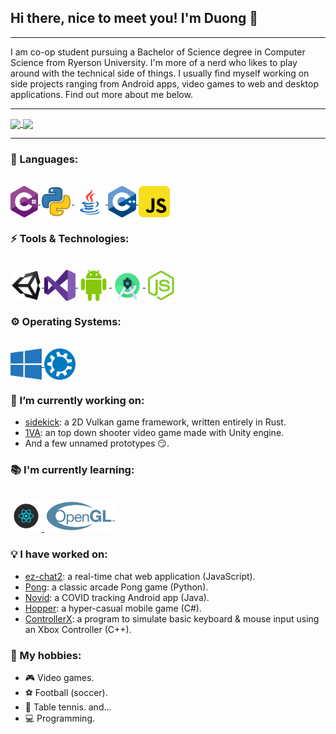 ## Hi there, nice to meet you! I'm Duong 👋

---

<!-- Insert banner image -->

I am co-op student pursuing a Bachelor of Science degree in Computer Science from Ryerson University. I'm more of a nerd who likes to play around with the technical side of things. I usually find myself working on side projects ranging from Android apps, video games to web and desktop applications. Find out more about me below.

---

<a href="https://github.com/ThaiDuongVu">
    <img align="center" src="https://github-readme-stats.vercel.app/api?username=ThaiDuongVu&show_icons=true&theme=react&count_private=true" />
</a>
<a href="https://github.com/ThaiDuongVu">
    <img align="center" src="https://github-readme-stats.vercel.app/api/top-langs/?username=ThaiDuongVu&show_icons=true&theme=react&layout=compact&langs_count=10&hide=shaderlab,hlsl,objective-c,assembly" />
</a>

---

### 📕 Languages:

<br />

<a href="">
    <img src="./icons/c-sharp.png" height=50 align="center">
</a>
<a href="">
    <img src="./icons/python.png" height=50 align="center">
</a>
<a href="">
    <img src="./icons/java.png" height=50 align="center">
</a>
<a href="">
    <img src="./icons/cpp.png" height=50 align="center">
</a>
<a href="">
    <img src="./icons/js.png" height=50 align="center">    
</a>


<br />

### ⚡ Tools & Technologies:

<br />

<a href="">
    <img src="./icons/unity.png" height=50 align="center">
</a>
<a href="">
    <img src="./icons/visual-studio.png" height=50 align="center">
</a>
<a href="">
    <img src="./icons/android.png" height=50 align="center">
</a>
<a href="">
    <img src="./icons/android-studio.png" height=50 align="center">
</a>
<a href="">
    <img src="./icons/nodejs.png" height=50 align="center">
</a>

<br />

### ⚙ Operating Systems:

<br />

<a href="">
    <img src="./icons/windows.png" height=50 align="center">
</a>
<a href="">
    <img src="./icons/kubuntu.png" height=50 align="center">
</a>

<br />

### 🔭 I’m currently working on:

- [sidekick](https://github.com/ThaiDuongVu/sidekick): a 2D Vulkan game framework, written entirely in Rust.
- [1VA](https://github.com/ThaiDuongVu/1VA): an top down shooter video game made with Unity engine.
- And a few unnamed prototypes 😏.

### 📚 I'm currently learning:

<br />

<a href="">
    <img src="./icons/reactjs.png" height=50>
</a>
<a href="">
    <img src="./icons/opengl.png" height=50>
</a>

<br />

### 💡 I have worked on:

- [ez-chat2](https://github.com/ThaiDuongVu/ez-chat2): a real-time chat web application (JavaScript).
- [Pong](https://github.com/ThaiDuongVu/Pong): a classic arcade Pong game (Python).
- [Novid](https://github.com/ThaiDuongVu/Novid): a COVID tracking Android app (Java).
- [Hopper](https://github.com/ThaiDuongVu/Hopper): a hyper-casual mobile game (C#).
- [ControllerX](https://github.com/ThaiDuongVu/ControllerX): a program to simulate basic keyboard & mouse input using an Xbox Controller (C++).

### 🤟 My hobbies:

- 🎮 Video games.
- ⚽ Football (soccer).
- 🏓 Table tennis.
and...
- 💻 Programming.
